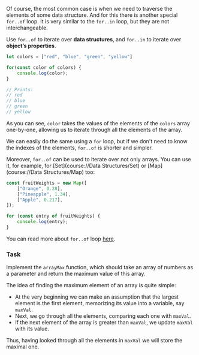 Of course, the most common case is when we need to traverse the elements of some data structure. 
And for this there is another special `for..of` loop. It is very similar to the `for..in` loop, but they are not interchangeable. 

Use `for..of` to iterate over **data structures**, and `for..in` to iterate over **object’s properties**.

```js
let colors = ["red", "blue", "green", "yellow"]

for(const color of colors) {
    console.log(color);
}

// Prints:
// red
// blue
// green
// yellow
```

As you can see, `color` takes the values of the elements of the `colors` array one-by-one, allowing us to iterate through all the elements of the array.

We can easily do the same using a `for` loop, but if we don't need to know the indexes of the elements, `for..of` is shorter and simpler.

Moreover, `for..of` can be used to iterate over not only arrays. You can use it, for example, for [Set](course://Data Structures/Set) or [Map](course://Data Structures/Map) too:

```js
const fruitWeights = new Map([
    ["Orange", 0.28],
    ["Pineapple", 1.34],
    ["Apple", 0.217],
]);

for (const entry of fruitWeights) {
    console.log(entry);
}
```

You can read more about `for..of` loop [here](https://developer.mozilla.org/en-US/docs/Web/JavaScript/Reference/Statements/for...of).

### Task
Implement the `arrayMax` function, which should take an array of numbers as a parameter and return the maximum value of this array.

The idea of finding the maximum element of an array is quite simple:
- At the very beginning we can make an assumption that the largest element is the first element, memorizing its value into a variable, say `maxVal`.
- Next, we go through all the elements, comparing each one with `maxVal`.
- If the next element of the array is greater than `maxVal`, we update `maxVal` with its value.

Thus, having looked through all the elements in `maxVal` we will store the maximal one.
